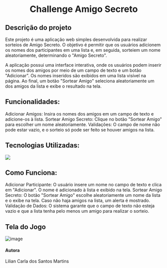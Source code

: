 <h1 align="center"> Challenge Amigo Secreto
 </h1> 

 ## Descrição do projeto ##
 
Este projeto é uma aplicação web simples desenvolvida para realizar sorteios de Amigo Secreto. O objetivo é permitir que os usuários adicionem os nomes dos participantes em uma lista e, em seguida, sorteiem um nome aleatoriamente, determinando o "Amigo Secreto".

A aplicação possui uma interface interativa, onde os usuários podem inserir os nomes dos amigos por meio de um campo de texto e um botão "Adicionar". Os nomes inseridos são exibidos em uma lista visível na página. Ao final, um botão "Sortear Amigo" seleciona aleatoriamente um dos amigos da lista e exibe o resultado na tela.

## Funcionalidades:

Adicionar Amigos: Insira os nomes dos amigos em um campo de texto e adicione-os à lista.
Sortear Amigo Secreto: Clique no botão "Sortear Amigo" para escolher um nome aleatoriamente.
Validações: O campo de nome não pode estar vazio, e o sorteio só pode ser feito se houver amigos na lista.

## Tecnologias Utilizadas:
<img src = "assets/ícones-js-css-html.png">


## Como Funciona:

Adicionar Participante: O usuário insere um nome no campo de texto e clica em "Adicionar". O nome é adicionado à lista e exibido na tela.
Sortear Amigo Secreto: O botão "Sortear Amigo" escolhe aleatoriamente um nome da lista e o exibe na tela. Caso não haja amigos na lista, um alerta é mostrado.
Validação de Dados: O sistema garante que o campo de texto não esteja vazio e que a lista tenha pelo menos um amigo para realizar o sorteio.

## Tela do Jogo

![image](https://github.com/user-attachments/assets/db26007f-acbe-4779-b5bc-9ac13cca5d30)


#### Autora 

Lilian Carla dos Santos Martins 
